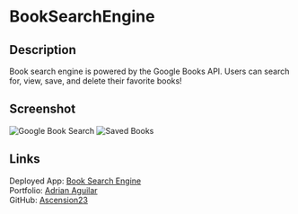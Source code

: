 # BookSearchEngine

## Description

Book search engine is powered by the Google Books API. Users can search for, view, save, and delete their favorite books!

## Screenshot
![Google Book Search](https://user-images.githubusercontent.com/77472152/131169214-00d2dada-7228-4719-ba6e-9343dd97fb12.png)
![Saved Books](https://user-images.githubusercontent.com/77472152/131169331-5f079295-07a7-45b6-8f60-64d65dadd6ad.png)


## Links
Deployed App: [Book Search Engine](https://safe-shore-90904.herokuapp.com/) <br>
Portfolio: [Adrian Aguilar](https://ascension23.github.io/ReactPortfolio/) <br>
GitHub: [Ascension23](https://github.com/Ascension23)
